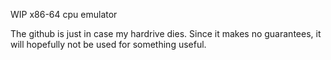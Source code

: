 WIP x86-64 cpu emulator

The github is just in case my hardrive dies. Since it makes no guarantees, it will hopefully not be used for something useful.

